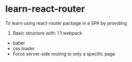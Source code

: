 # learn-react-router
To learn using react-router package in a SPA
by providing
1. Basic structure with:
  1.1 webpack
  - babel
  - css loader
- Force server-side routing to only a specific page
